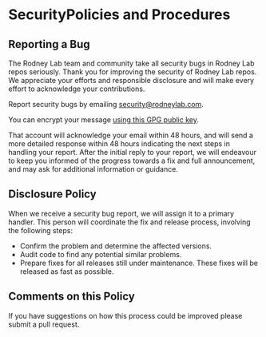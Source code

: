 # SecurityPolicies and Procedures

## Reporting a Bug
The Rodney Lab team and community take all security bugs in Rodney Lab repos seriously. Thank you for improving the security of Rodney Lab repos. We appreciate your efforts and responsible disclosure and will make every effort to acknowledge your contributions.

Report security bugs by emailing security@rodneylab.com.

You can encrypt your message <a href="https://rodneylab.com/0xF3AC300FB4F159FE7827612473FCBF24CF9396A7-pub.asc">using this GPG public key</a>.

That account will acknowledge your email within 48 hours, and will send a more detailed response within 48 hours indicating the next steps in handling your report. After the initial reply to your report, we will endeavour to keep you informed of the progress towards a fix and full announcement, and may ask for additional information or guidance.

## Disclosure Policy
When we receive a security bug report, we will assign it to a primary handler. This person will coordinate the fix and release process, involving the following steps:

- Confirm the problem and determine the affected versions.
- Audit code to find any potential similar problems.
- Prepare fixes for all releases still under maintenance. These fixes will be released as fast as possible.

## Comments on this Policy
If you have suggestions on how this process could be improved please submit a pull request.

